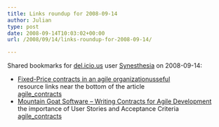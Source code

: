 ```yaml
---
title: Links roundup for 2008-09-14
author: Julian
type: post
date: 2008-09-14T10:03:02+00:00
url: /2008/09/14/links-roundup-for-2008-09-14/

---
```

Shared bookmarks for [del.icio.us][1] user [Synesthesia][2] on 2008-09-14:

  * [Fixed-Price contracts in an agile organizationusseful][3]  
    resource links near the bottom of the article  
    [agile_contracts][4] 
  * [Mountain Goat Software &#8211; Writing Contracts for Agile Development][5]  
    the importance of User Stories and Acceptance Criteria  
    [agile_contracts][4]

 [1]: http://del.icio.us/
 [2]: http://del.icio.us/synesthesia
 [3]: http://codebetter.com/blogs/darrell.norton/archive/2005/04/22/62326.aspx
 [4]: http://del.icio.us/synesthesia/agile_contracts
 [5]: http://www.mountaingoatsoftware.com/article_view/5-writing-contracts-for-agile-development